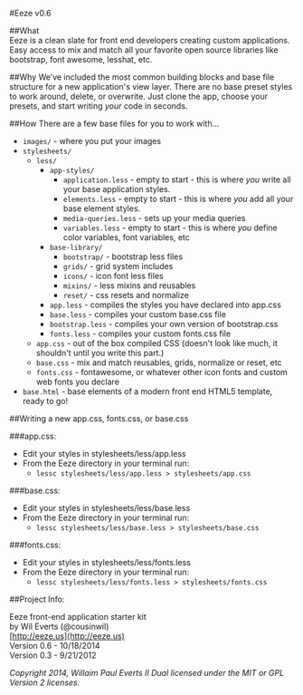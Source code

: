 #Eeze v0.6

##What  
Eeze is a clean slate for front end developers creating custom applications. Easy access to mix and match all your favorite open source libraries like bootstrap, font awesome, lesshat, etc.


##Why
We’ve included the most common building blocks and base file structure for a new application's view layer. There are no base preset styles to work around, delete, or overwrite. Just clone the app, choose your presets, and start writing *your* code in seconds.


##How
There are a few base files for you to work with...

* `images/` - where you put your images
* `stylesheets/`
  * `less/`
    * `app-styles/`
      * `application.less` - empty to start - this is where *you* write all your base application styles.
      * `elements.less` - empty to start - this is where *you* add all your base element styles.
      * `media-queries.less` - sets up your media queries
      * `variables.less` - empty to start - this is where *you* define color variables, font variables, etc
    * `base-library/`
      * `bootstrap/` - bootstrap less files
      * `grids/` - grid system includes
      * `icons/` - icon font less files
      * `mixins/` - less mixins and reusables
      * `reset/` - css resets and normalize
    * `app.less` - compiles the styles you have declared into app.css
    * `base.less` - compiles your custom base.css file
    * `bootstrap.less` - compiles your own version of bootstrap.css
    * `fonts.less` - compiles your custom fonts.css file
  * `app.css` - out of the box compiled CSS (doesn't look like much, it shouldn't until you write this part.)
  * `base.css` - mix and match reusables, grids, normalize or reset, etc 
  * `fonts.css` - fontawesome, or whatever other icon fonts and custom web fonts you declare
* `base.html` - base elements of a modern front end HTML5 template, ready to go!


##Writing a new app.css, fonts.css, or base.css

###app.css: 
  * Edit your styles in stylesheets/less/app.less
  * From the Eeze directory in your terminal run: 
    * `lessc stylesheets/less/app.less > stylesheets/app.css`

###base.css:
  * Edit your styles in stylesheets/less/base.less
  * From the Eeze directory in your terminal run: 
    * `lessc stylesheets/less/base.less > stylesheets/base.css`

###fonts.css:
  * Edit your styles in stylesheets/less/fonts.less
  * From the Eeze directory in your terminal run: 
    * `lessc stylesheets/less/fonts.less > stylesheets/fonts.css`


##Project Info:

Eeze front-end application starter kit   
by Wil Everts (@cousinwil)  
[http://eeze.us](http://eeze.us)  
Version 0.6 - 10/18/2014  
Version 0.3 - 9/21/2012  

_Copyright 2014, Willaim Paul Everts II
Dual licensed under the MIT or GPL Version 2 licenses._
